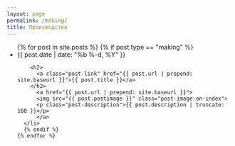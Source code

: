 ```yaml
---
layout: page
permalink: /making/
title: Производство
---
```


<div class="home">

  <ul class="post-list">
    {% for post in site.posts %}
      {% if post.type == "making" %}
      <li>
        <span class="post-meta">{{ post.date | date: "%b %-d, %Y" }}</span>

        <h2>
          <a class="post-link" href="{{ post.url | prepend: site.baseurl }}">{{ post.title }}</a>
        </h2>
          <a href="{{ post.url | prepend: site.baseurl }}">
          <img src="{{ post.postimage }}" class="post-image-on-index">
          <p class="post-description">{{ post.description | truncate: 160 }}</p>
          </a>
      </li>
      {% endif %}
    {% endfor %}
  </ul>

  

</div>
